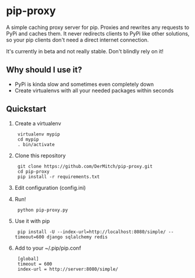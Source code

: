 pip-proxy
=========

A simple caching proxy server for pip. Proxies and rewrites any requests
to PyPi and caches them. It never redirects clients to PyPi like other
solutions, so your pip clients don't need a direct internet connection.

It's currently in beta and not really stable. Don't blindly rely on it!

Why should I use it?
--------------------

- PyPi is kinda slow and sometimes even completely down
- Create virtualenvs with all your needed packages within seconds

Quickstart
----------

1. Create a virtualenv

        virtualenv mypip
        cd mypip
        . bin/activate
 
2. Clone this repository

        git clone https://github.com/DerMitch/pip-proxy.git
        cd pip-proxy
        pip install -r requirements.txt

3. Edit configuration (config.ini)

4. Run!

        python pip-proxy.py

5. Use it with pip

        pip install -U --index-url=http://localhost:8080/simple/ --timeout=600 django sqlalchemy redis

6. Add to your ~/.pip/pip.conf

        [global]
        timeout = 600
        index-url = http://server:8080/simple/
